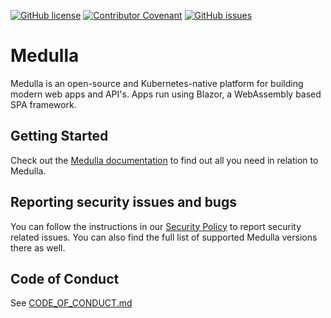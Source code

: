 [![GitHub license](https://img.shields.io/github/license/recro/medulla?style=for-the-badge&color=00bb00)](https://github.com/recro/medulla/blob/main/LICENSE.txt)
[![Contributor Covenant](https://img.shields.io/badge/Contributor%20Covenant-2.0-4baaaa?style=for-the-badge)](CODE_OF_CONDUCT.md)
[![GitHub issues](https://img.shields.io/github/issues/recro/medulla?style=for-the-badge)](https://github.com/recro/medulla/issues)

# Medulla
Medulla is an open-source and Kubernetes-native platform for building modern web apps and API's. Apps run using Blazor, a WebAssembly based SPA framework.

## Getting Started
Check out the [Medulla documentation](https://recro.github.io/medulla/) to find out all you need in relation to Medulla.

## Reporting security issues and bugs
You can follow the instructions in our [Security Policy](https://github.com/recro/medulla/security/policy) to report security related issues. You can also find the full list of supported Medulla versions there as well.

## Code of Conduct
See [CODE_OF_CONDUCT.md](CODE_OF_CONDUCT.md)
